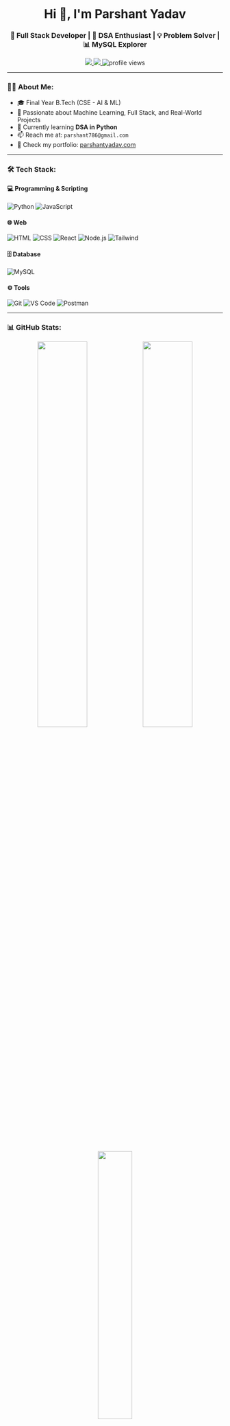 <h1 align="center">Hi 👋, I'm Parshant Yadav</h1>
<h3 align="center">🚀 Full Stack Developer | 🧠 DSA Enthusiast | 💡 Problem Solver | 📊 MySQL Explorer</h3>

<p align="center">
  <a href="https://parshantyadav.com" target="_blank">
    <img src="https://img.shields.io/badge/🌐%20My%20Website-parshantyadav.com-orange?style=for-the-badge" />
  </a>
  <a href="https://linkedin.com/in/parshant786" target="_blank">
    <img src="https://img.shields.io/badge/💼%20LinkedIn-parshant786-blue?style=for-the-badge&logo=linkedin" />
  </a>
  <img src="https://komarev.com/ghpvc/?username=Parshant786yadav&label=Profile%20views&color=0e75b6&style=for-the-badge" alt="profile views" />
</p>

---

### 🧑‍💻 About Me:

- 🎓 Final Year B.Tech (CSE - AI & ML)
- 💼 Passionate about Machine Learning, Full Stack, and Real-World Projects
- 🌱 Currently learning **DSA in Python**
- 📫 Reach me at: `parshant786@gmail.com`
- 🔗 Check my portfolio: [parshantyadav.com](https://parshantyadav.com)

---

### 🛠️ Tech Stack:

#### 💻 Programming & Scripting
![Python](https://img.shields.io/badge/-Python-333333?style=flat&logo=python)
![JavaScript](https://img.shields.io/badge/-JavaScript-333333?style=flat&logo=javascript)

#### 🌐 Web
![HTML](https://img.shields.io/badge/-HTML-333333?style=flat&logo=html5)
![CSS](https://img.shields.io/badge/-CSS-333333?style=flat&logo=css3)
![React](https://img.shields.io/badge/-React-333333?style=flat&logo=react)
![Node.js](https://img.shields.io/badge/-Node.js-333333?style=flat&logo=node.js)
![Tailwind](https://img.shields.io/badge/-TailwindCSS-333333?style=flat&logo=tailwind-css)

#### 🗄️ Database
![MySQL](https://img.shields.io/badge/-MySQL-333333?style=flat&logo=mysql)

#### ⚙️ Tools
![Git](https://img.shields.io/badge/-Git-333333?style=flat&logo=git)
![VS Code](https://img.shields.io/badge/-VS%20Code-333333?style=flat&logo=visual-studio-code)
![Postman](https://img.shields.io/badge/-Postman-333333?style=flat&logo=postman)

---

### 📊 GitHub Stats:

<p align="center">
  <img src="https://github-readme-stats.vercel.app/api?username=Parshant786yadav&show_icons=true&theme=react&count_private=true" width="48%" />
  <img src="https://github-readme-streak-stats.herokuapp.com/?user=Parshant786yadav&theme=react" width="48%" />
</p>

<p align="center">
  <img src="https://github-readme-stats.vercel.app/api/top-langs/?username=Parshant786yadav&layout=compact&theme=react" width="40%" />
</p>

---

### 🔗 Connect With Me:

<p align="center">
  <a href="https://linkedin.com/in/parshant786"><img src="https://img.shields.io/badge/LinkedIn-%230077B5.svg?&style=flat&logo=linkedin&logoColor=white" /></a>
  <a href="mailto:parshant786@gmail.com"><img src="https://img.shields.io/badge/Gmail-D14836?style=flat&logo=gmail&logoColor=white" /></a>
  <a href="https://parshantyadav.com"><img src="https://img.shields.io/badge/🌐%20Portfolio-parshantyadav.com-orange" /></a>
</p>

---

### 📌 Fun Fact:
> “I love solving real-world problems through code and continuously push to upskill and innovate.”

---

_⚡ Made with ❤️ by Parshant Yadav_

